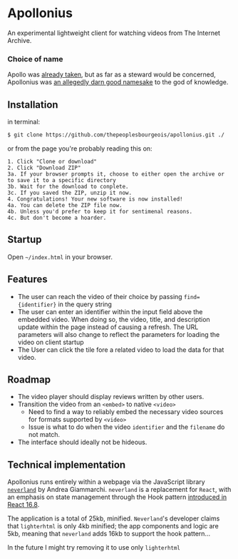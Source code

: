 # Apollonius

An experimental lightweight client for watching videos from The Internet Archive.

### Choice of name

Apollo was [already taken](https://www.apollographql.com/), but as far as a steward would be concerned,
Apollonius was [an allegedly darn good namesake](https://en.wikipedia.org/wiki/Apollonius_of_Tyana#Historical_facts) to the god of knowledge.

## Installation

in terminal:
```bash
$ git clone https://github.com/thepeoplesbourgeois/apollonius.git ./
```

or from the page you're probably reading this on:

```
1. Click "Clone or download"
2. Click "Download ZIP"
3a. If your browser prompts it, choose to either open the archive or to save it to a specific directory
3b. Wait for the download to conplete.
3c. If you saved the ZIP, unzip it now.
4. Congratulations! Your new software is now installed!
4a. You can delete the ZIP file now.
4b. Unless you'd prefer to keep it for sentimenal reasons.
4c. But don't become a hoarder.
```

## Startup

Open `~/index.html` in your browser.

## Features

- The user can reach the video of their choice by passing `find={identifier}` in the query string
- The user can enter an identifier within the input field above the embedded video. When doing so,
  the video, title, and description update within the page instead of causing a refresh. The URL parameters will
  also change to reflect the parameters for loading the video on client startup
- The User can click the tile fore a related video to load the data for that video.

## Roadmap

- The video player should display reviews written by other users.
- Transition the video from an `<embed>` to native `<video>`
  - Need to find a way to reliably embed the necessary video sources for formats supported by `<video>`
  - Issue is what to do when the video `identifier` and the `filename` do not match.
- The interface should ideally not be hideous.

## Technical implementation

Apollonius runs entirely within a webpage via the JavaScript library [`neverland`](https://github.com/webreflection/neverland)
by Andrea Giammarchi. `neverland` is a replacement for `React`, with
an emphasis on state management through the Hook pattern [introduced in React 16.8](https://reactjs.org/docs/hooks-intro.html).

The application is a total of 25kb, minified. `Neverland`'s developer claims that `lighterhtml` is only 4kb minified; the app components and logic are 5kb, meaning that `neverland` adds 16kb to support the hook pattern...

In the future I might try removing it to use only `lighterhtml`
